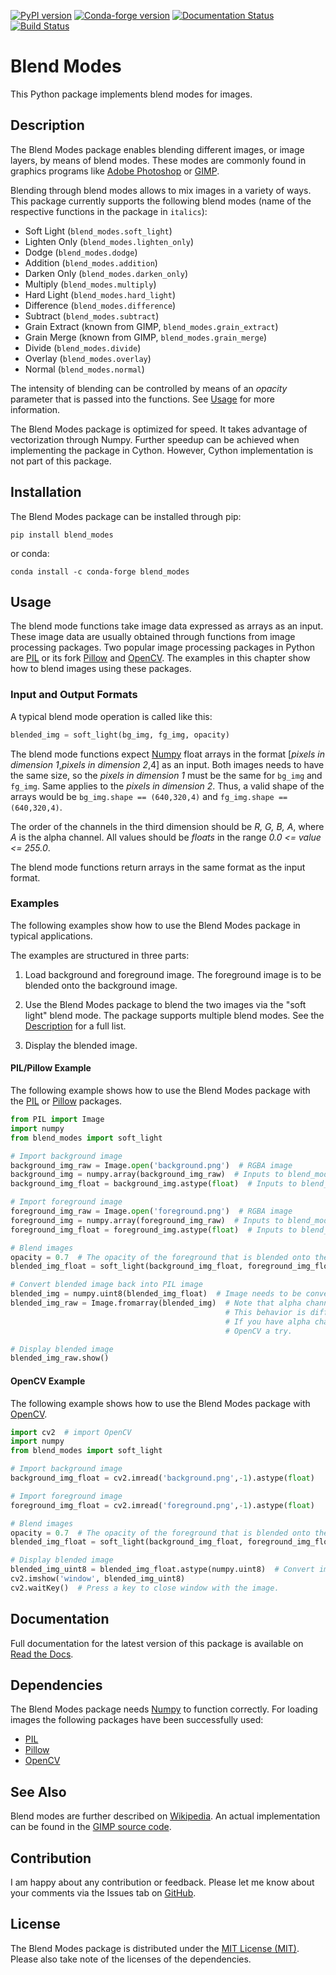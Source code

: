 [![PyPI version](https://badge.fury.io/py/blend-modes.svg)](https://badge.fury.io/py/blend-modes)
[![Conda-forge version](https://img.shields.io/conda/vn/conda-forge/blend_modes.svg)](https://anaconda.org/conda-forge/blend_modes)
[![Documentation Status](https://readthedocs.org/projects/blend-modes/badge/?version=latest)](https://blend-modes.readthedocs.io/en/latest/?badge=latest)
[![Build Status](https://dev.azure.com/florianroscheck/blend_modes/_apis/build/status/flrs.blend_modes?branchName=master)](https://dev.azure.com/florianroscheck/blend_modes/_build/latest?definitionId=1&branchName=master)

Blend Modes
===========
This Python package implements blend modes for images.

Description
-----------
The Blend Modes package enables blending different images, or image layers, by means of blend modes. These modes are commonly found in graphics programs like [Adobe Photoshop](http://www.adobe.com/Photoshop) or [GIMP](https://www.gimp.org/).

Blending through blend modes allows to mix images in a variety of ways. This package currently supports the following blend modes (name of the respective functions in the package in `italics`):

* Soft Light (`blend_modes.soft_light`)
* Lighten Only (`blend_modes.lighten_only`)
* Dodge (`blend_modes.dodge`)
* Addition (`blend_modes.addition`)
* Darken Only (`blend_modes.darken_only`)
* Multiply (`blend_modes.multiply`)
* Hard Light (`blend_modes.hard_light`)
* Difference (`blend_modes.difference`)
* Subtract (`blend_modes.subtract`)
* Grain Extract (known from GIMP, `blend_modes.grain_extract`)
* Grain Merge (known from GIMP, `blend_modes.grain_merge`)
* Divide (`blend_modes.divide`)
* Overlay (`blend_modes.overlay`)
* Normal (`blend_modes.normal`)

The intensity of blending can be controlled by means of an *opacity* parameter that is passed into the functions. See [Usage](#usage) for more information.

The Blend Modes package is optimized for speed. It takes advantage of vectorization through Numpy. Further speedup can be achieved when implementing the package in Cython. However, Cython implementation is not part of this package.

Installation
------------
The Blend Modes package can be installed through pip:

```pip install blend_modes```

or conda:

```conda install -c conda-forge blend_modes```

Usage
-----
The blend mode functions take image data expressed as arrays as an input. These image data are usually obtained through functions from image processing packages. Two popular image processing packages in Python are [PIL](https://pypi.python.org/pypi/PIL) or its fork [Pillow](https://pypi.python.org/pypi/Pillow/) and [OpenCV](http://opencv.org/). The examples in this chapter show how to blend images using these packages.
 
### Input and Output Formats

A typical blend mode operation is called like this:

```python
blended_img = soft_light(bg_img, fg_img, opacity)
```

The blend mode functions expect [Numpy](https://pypi.python.org/pypi/numpy) float arrays in the format [*pixels in dimension 1*,*pixels in dimension 2*,4] as an input. Both images needs to have the same size, so the *pixels in dimension 1* must be the same for `bg_img` and `fg_img`. Same applies to the *pixels in dimension 2*. Thus, a valid shape of the arrays would be `bg_img.shape == (640,320,4)` and `fg_img.shape == (640,320,4)`.

The order of the channels in the third dimension should be *R, G, B, A*, where *A* is the alpha channel. All values should be *floats* in the range *0.0 <= value <= 255.0*.

The blend mode functions return arrays in the same format as the input format.

### Examples

The following examples show how to use the Blend Modes package in typical applications.

The examples are structured in three parts:

 1. Load background and foreground image. The foreground image is to be blended onto the background image.
 
 2. Use the Blend Modes package to blend the two images via the "soft light" blend mode.
    The package supports multiple blend modes. See the [Description](#description) for a full list.
    
 3. Display the blended image.

#### PIL/Pillow Example
The following example shows how to use the Blend Modes package with the [PIL](https://pypi.python.org/pypi/PIL) or [Pillow](https://pypi.python.org/pypi/Pillow/) packages.
 
```python
from PIL import Image
import numpy
from blend_modes import soft_light

# Import background image
background_img_raw = Image.open('background.png')  # RGBA image
background_img = numpy.array(background_img_raw)  # Inputs to blend_modes need to be numpy arrays.
background_img_float = background_img.astype(float)  # Inputs to blend_modes need to be floats.

# Import foreground image
foreground_img_raw = Image.open('foreground.png')  # RGBA image
foreground_img = numpy.array(foreground_img_raw)  # Inputs to blend_modes need to be numpy arrays.
foreground_img_float = foreground_img.astype(float)  # Inputs to blend_modes need to be floats.

# Blend images
opacity = 0.7  # The opacity of the foreground that is blended onto the background is 70 %.
blended_img_float = soft_light(background_img_float, foreground_img_float, opacity)

# Convert blended image back into PIL image
blended_img = numpy.uint8(blended_img_float)  # Image needs to be converted back to uint8 type for PIL handling.
blended_img_raw = Image.fromarray(blended_img)  # Note that alpha channels are displayed in black by PIL by default.
                                                # This behavior is difficult to change (although possible).
                                                # If you have alpha channels in your images, then you should give
                                                # OpenCV a try.

# Display blended image
blended_img_raw.show()
```

#### OpenCV Example
The following example shows how to use the Blend Modes package with [OpenCV](http://opencv.org/).
 
```python
import cv2  # import OpenCV
import numpy
from blend_modes import soft_light

# Import background image
background_img_float = cv2.imread('background.png',-1).astype(float)

# Import foreground image
foreground_img_float = cv2.imread('foreground.png',-1).astype(float)

# Blend images
opacity = 0.7  # The opacity of the foreground that is blended onto the background is 70 %.
blended_img_float = soft_light(background_img_float, foreground_img_float, opacity)

# Display blended image
blended_img_uint8 = blended_img_float.astype(numpy.uint8)  # Convert image to OpenCV native display format
cv2.imshow('window', blended_img_uint8)
cv2.waitKey()  # Press a key to close window with the image.
```

Documentation
-------------
Full documentation for the latest version of this package is available on [Read the Docs](https://blend-modes.readthedocs.io/en/latest/).

Dependencies
------------
The Blend Modes package needs [Numpy](https://pypi.python.org/pypi/numpy) to function correctly. For loading images the following packages have been successfully used:
 
 * [PIL](https://pypi.python.org/pypi/PIL)
 * [Pillow](https://pypi.python.org/pypi/Pillow/)
 * [OpenCV](http://opencv.org/)

See Also
--------
Blend modes are further described on [Wikipedia](https://en.wikipedia.org/wiki/Blend_modes). An actual implementation can be found in the [GIMP source code](https://gitlab.gnome.org/GNOME/gimp/blob/master/app/operations/layer-modes-legacy/gimpoperationdividelegacy.c).

Contribution
------------
I am happy about any contribution or feedback. Please let me know about your comments via the Issues tab on [GitHub](https://github.com/flrs/blend_modes/issues).

License
-------
The Blend Modes package is distributed under the [MIT License (MIT)](https://github.com/flrs/blend_modes/blob/master/LICENSE.txt). Please also take note of the licenses of the dependencies.
